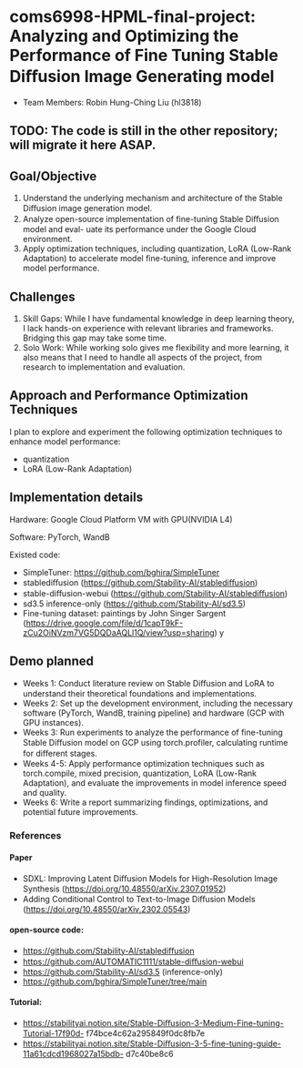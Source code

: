 # coms6998-HPML-final-project: Analyzing and Optimizing the Performance of Fine Tuning Stable Diﬀusion Image Generating model
- Team Members: Robin Hung-Ching Liu (hl3818)
## TODO: The code is still in the other repository; will migrate it here ASAP.
## Goal/Objective
1. Understand the underlying mechanism and architecture of the Stable Diﬀusion image
generation model.
2. Analyze open-source implementation of fine-tuning Stable Diﬀusion model and eval-
uate its performance under the Google Cloud environment.
3. Apply optimization techniques, including quantization,
LoRA (Low-Rank Adaptation) to accelerate model fine-tuning, inference and improve model performance.
## Challenges
1. Skill Gaps: While I have fundamental knowledge in deep learning theory, I lack
hands-on experience with relevant libraries and frameworks. Bridging this gap may take
some time.
2. Solo Work: While working solo gives me flexibility and more learning, it also means
that I need to handle all aspects of the project, from research to implementation and
evaluation.
## Approach and Performance Optimization Techniques
I plan to explore and experiment the following optimization techniques to enhance
model performance:
- quantization
- LoRA (Low-Rank Adaptation)
## Implementation details
Hardware: Google Cloud Platform VM with GPU(NVIDIA L4)

Software: PyTorch, WandB

Existed code:
- SimpleTuner: https://github.com/bghira/SimpleTuner
- stablediﬀusion (https://github.com/Stability-AI/stablediﬀusion)
- stable-diﬀusion-webui (https://github.com/Stability-AI/stablediﬀusion)
- sd3.5 inference-only (https://github.com/Stability-AI/sd3.5)
- Fine-tuning dataset: paintings by John Singer Sargent
(https://drive.google.com/file/d/1capT9kF-zCu2OiNVzm7VG5DQDaAQLl1Q/view?usp=sharing)
y

## Demo planned
- Weeks 1: Conduct literature review on Stable Diﬀusion and LoRA to understand 
their theoretical foundations and implementations.
- Weeks 2: Set up the development environment, including the necessary software
(PyTorch, WandB, training pipeline) and hardware (GCP with GPU instances).
- Weeks 3: Run experiments to analyze the performance of fine-tuning Stable Diﬀusion
model on GCP using torch.profiler, calculating runtime for diﬀerent stages.
- Weeks 4-5: Apply performance optimization techniques such as torch.compile, mixed
precision, quantization, LoRA (Low-Rank Adaptation), and evaluate the improvements
in model inference speed and quality.
- Weeks 6: Write a report summarizing findings, optimizations, and potential
future improvements.

### References
#### Paper
- SDXL: Improving Latent Diﬀusion Models for High-Resolution Image Synthesis
(https://doi.org/10.48550/arXiv.2307.01952)
- Adding Conditional Control to Text-to-Image Diﬀusion Models
(https://doi.org/10.48550/arXiv.2302.05543)
#### open-source code:
- https://github.com/Stability-AI/stablediﬀusion
- https://github.com/AUTOMATIC1111/stable-diﬀusion-webui
- https://github.com/Stability-AI/sd3.5 (inference-only)
- https://github.com/bghira/SimpleTuner/tree/main
#### Tutorial:
- https://stabilityai.notion.site/Stable-Diﬀusion-3-Medium-Fine-tuning-Tutorial-17f90d-
f74bce4c62a295849f0dc8fb7e
- https://stabilityai.notion.site/Stable-Diﬀusion-3-5-fine-tuning-guide-11a61cdcd1968027a15bdb-
d7c40be8c6